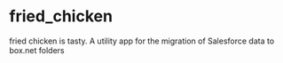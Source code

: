 # fried_chicken
fried chicken is tasty.  A utility app for the migration of Salesforce data to box.net folders
